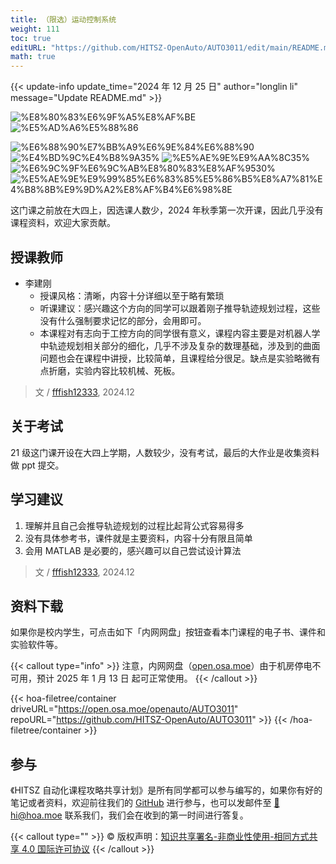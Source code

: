 ```yaml
---
title: （限选）运动控制系统
weight: 111
toc: true
editURL: "https://github.com/HITSZ-OpenAuto/AUTO3011/edit/main/README.md"
math: true
---
```


{{< update-info update_time="2024 年 12 月 25 日" author="longlin li" message="Update README.md" >}}

<div class="img-div hx-mt-4 hx-flex-row hx-justify-start hx-items-center">

![%E8%80%83%E6%9F%A5%E8%AF%BE](https://img.shields.io/badge/%E8%80%83%E6%9F%A5%E8%AF%BE-green)
![%E5%AD%A6%E5%88%86](https://img.shields.io/badge/%E5%AD%A6%E5%88%86-2-moccasin)

![%E6%88%90%E7%BB%A9%E6%9E%84%E6%88%90](https://img.shields.io/badge/%E6%88%90%E7%BB%A9%E6%9E%84%E6%88%90（%E6%95%99%E5%AD%A6%E5%A4%A7%E7%BA%B2）-gold)
![%E4%BD%9C%E4%B8%9A35%](https://img.shields.io/badge/%E4%BD%9C%E4%B8%9A-35%25-wheat)
![%E5%AE%9E%E9%AA%8C35%](https://img.shields.io/badge/%E5%AE%9E%E9%AA%8C-35%25-wheat)
![%E6%9C%9F%E6%9C%AB%E8%80%83%E8%AF%9530%](https://img.shields.io/badge/%E6%9C%9F%E6%9C%AB%E8%80%83%E8%AF%95-30%25-wheat)
![%E5%AE%9E%E9%99%85%E6%83%85%E5%86%B5%E8%A7%81%E4%B8%8B%E9%9D%A2%E8%AF%B4%E6%98%8E](https://img.shields.io/badge/%E5%AE%9E%E9%99%85%E6%83%85%E5%86%B5%E8%A7%81%E4%B8%8B%E9%9D%A2%E8%AF%B4%E6%98%8E-wheat)

</div>

这门课之前放在大四上，因选课人数少，2024 年秋季第一次开课，因此几乎没有课程资料，欢迎大家贡献。

## 授课教师

- 李建刚
  - 授课风格：清晰，内容十分详细以至于略有繁琐
  - 听课建议：感兴趣这个方向的同学可以跟着刚子推导轨迹规划过程，这些没有什么强制要求记忆的部分，会用即可。
  - 本课程对有志向于工控方向的同学很有意义，课程内容主要是对机器人学中轨迹规划相关部分的细化，几乎不涉及复杂的数理基础，涉及到的曲面问题也会在课程中讲授，比较简单，且课程给分很足。缺点是实验略微有点折磨，实验内容比较机械、死板。

> 文 / [fffish12333](https://github.com/fffish12333), 2024.12

## 关于考试

21 级这门课开设在大四上学期，人数较少，没有考试，最后的大作业是收集资料做 ppt 提交。

## 学习建议

1. 理解并且自己会推导轨迹规划的过程比起背公式容易得多
2. 没有具体参考书，课件就是主要资料，内容十分有限且简单
3. 会用 MATLAB 是必要的，感兴趣可以自己尝试设计算法
> 文 / [fffish12333](https://github.com/fffish12333), 2024.12

## 资料下载

如果你是校内学生，可点击如下「内网网盘」按钮查看本门课程的电子书、课件和实验软件等。

{{< callout type="info" >}}
  注意，内网网盘（[open.osa.moe](https://open.osa.moe/openauto)）由于机房停电不可用，预计 2025 年 1 月 13 日 起可正常使用。
{{< /callout >}}

{{< hoa-filetree/container driveURL="https://open.osa.moe/openauto/AUTO3011" repoURL="https://github.com/HITSZ-OpenAuto/AUTO3011" >}}
{{< /hoa-filetree/container >}}

## 参与

《HITSZ 自动化课程攻略共享计划》是所有同学都可以参与编写的，如果你有好的笔记或者资料，欢迎前往我们的 [GitHub](https://github.com/HITSZ-OpenAuto) 进行参与，也可以发邮件至 [📮hi@hoa.moe](mailto:hi@hoa.moe) 联系我们，我们会在收到的第一时间进行答复。

{{< callout type="" >}}
  © 版权声明：[知识共享署名-非商业性使用-相同方式共享 4.0 国际许可协议](https://creativecommons.org/licenses/by-nc-sa/4.0/)
{{< /callout >}}

